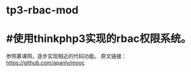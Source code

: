# tp3-rbac-mod
#使用thinkphp3实现的rbac权限系统。
=======
参照慕课网，逐步实现相近的代码功能。
原文链接：https://github.com/apanly/mooc 
